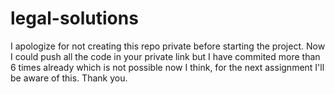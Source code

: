 # legal-solutions
I apologize for not creating this repo private before starting the project. Now I could push all the code in your private link but I have commited more than 6 times already which is not possible now I think, for the next assignment I'll be aware of this. Thank you.
